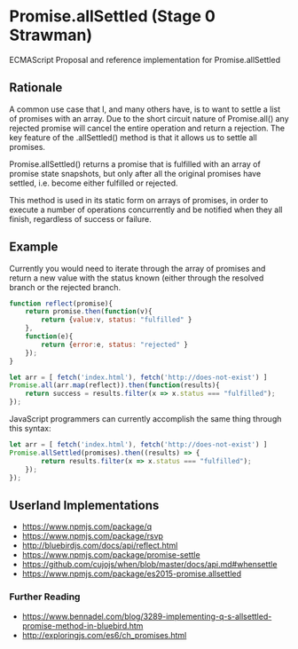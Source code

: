 
# Promise.allSettled (Stage 0 Strawman)
ECMAScript Proposal and reference implementation for Promise.allSettled

## Rationale
A common use case that I, and many others have, is to want to settle a list of promises with an array. Due to the short circuit nature of Promise.all() any rejected promise will cancel the entire operation and return a rejection.
The key feature of the .allSettled() method is that it allows us to settle all promises.

Promise.allSettled() returns a promise that is fulfilled with an array of promise state snapshots, but only after all the original promises have settled, i.e. become either fulfilled or rejected.

This method is used in its static form on arrays of promises, in order to execute a number of operations concurrently and be notified when they all finish, regardless of success or failure.

## Example
Currently you would need to iterate through the array of promises and return a new value with the status known (either through the resolved branch or the rejected branch.

```js
function reflect(promise){
    return promise.then(function(v){ 
	    return {value:v, status: "fulfilled" }
	},
	function(e){ 
		return {error:e, status: "rejected" }
	});
}

let arr = [ fetch('index.html'), fetch('http://does-not-exist') ]
Promise.all(arr.map(reflect)).then(function(results){
    return success = results.filter(x => x.status === "fulfilled");
});
```

JavaScript programmers can currently accomplish the same thing through this syntax:
```js
let arr = [ fetch('index.html'), fetch('http://does-not-exist') ]
Promise.allSettled(promises).then((results) => {
		return results.filter(x => x.status === "fulfilled");
	});
});
```

## Userland Implementations
* https://www.npmjs.com/package/q
* https://www.npmjs.com/package/rsvp
* http://bluebirdjs.com/docs/api/reflect.html
* https://www.npmjs.com/package/promise-settle 
* https://github.com/cujojs/when/blob/master/docs/api.md#whensettle
* https://www.npmjs.com/package/es2015-promise.allsettled

### Further Reading
* https://www.bennadel.com/blog/3289-implementing-q-s-allsettled-promise-method-in-bluebird.htm
* http://exploringjs.com/es6/ch_promises.html
